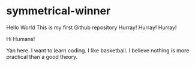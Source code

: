 # symmetrical-winner
Hello World
This is my first Github repository
Hurray!
Hurray!
Hurray!

Hi Humans!

Yan here. I want to learn coding. I like basketball.
I believe nothing is more practical than a good theory.
